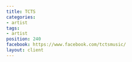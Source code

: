 ```yaml
---
title: TCTS
categories:
- artist
tags:
- artist
position: 240
facebook: https://www.facebook.com/tctsmusic/
layout: client
---
```


